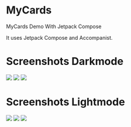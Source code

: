 # MyCards
MyCards Demo With Jetpack Compose

It uses Jetpack Compose and Accompanist.


# Screenshots Darkmode
![](screenshots/First.png)
![](screenshots/Second.png)
![](screenshots/Third.png)

# Screenshots Lightmode
![](screenshots/First_w.png)
![](screenshots/Second_w.png)
![](screenshots/Third_w.png)
